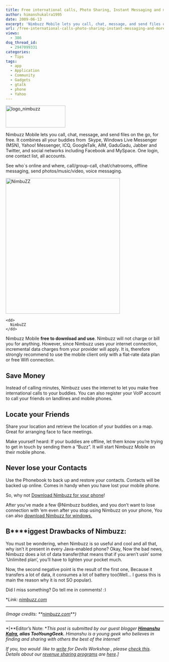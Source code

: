 ```yaml
---
title: Free international calls, Photo Sharing, Instant Messaging and more from your Phone!
author: himanshukalra1995
date: 2009-06-13
excerpt: 'Nimbuzz Mobile lets you call, chat, message, and send files on the go, for free. It combines all your buddies from  Skype, Windows Live Messenger (MSN), Yahoo! Messenger, ICQ, GoogleTalk, AIM, GaduGadu, Jabber and Twitter, and social networks including Facebook and MySpace. One login, one contact list, all accounts.'
url: /free-international-calls-photo-sharing-instant-messaging-and-more-from-your-phone/
views:
  - 386
dsq_thread_id:
  - 2947099331
categories:
  - Tips
tags:
  - app
  - Application
  - Community
  - Gadgets
  - gtalk
  - phone
  - Yahoo
---
```

<img class="size-full wp-image-10399 alignright" src="http://cdn.devilsworkshop.org/files/2009/06/logo_nimbuzz.jpeg" alt="logo_nimbuzz" width="190" height="70" />

Nimbuzz Mobile lets you call, chat, message, and send files on the go, for free. It combines all your buddies from  Skype, Windows Live Messenger (MSN), Yahoo! Messenger, ICQ, GoogleTalk, AIM, GaduGadu, Jabber and Twitter, and social networks including Facebook and MySpace. One login, one contact list, all accounts.

See who´s online and where, call/group-call, chat/chatrooms, offline messaging, send photos/music/video, voice messaging.

<div id="{152D44CA-7B82-4FA3-AA53-2CEF65A1B94A}" class="mceTemp mceIEcenter">
  <dl>
    <dt>
      <img src="http://programegratis.com/wp-content/uploads/2009/01/mobile-messaging-with-nimbuzz.jpg" alt="NimbuZZ" width="364" height="432" />
    </dt>
    
    <dd>
      NimbuZZ
    </dd>
  </dl>
</div>

Nimbuzz Mobile **free to download and use**. Nimbuzz will not charge or bill you for anything. However, since Nimbuzz uses your internet connection, incremental data charges from your provider will apply. It is, therefore strongly recommend to use the mobile client only with a flat-rate data plan or free Wifi connection.

## Save Money

Instead of calling minutes, Nimbuzz uses the internet to let you make free international calls to your buddies. You can also register your VoIP account to call your friends on landlines and mobile phones.

## Locate your Friends

Share your location and retrieve the location of your buddies on a map. Great for arranging face to face meetings.

Make yourself heard: If your buddies are offline, let them know you’re trying to get in touch by sending them a &#8220;Buzz&#8221;. It will start Nimbuzz Mobile on their mobile phone.

## Never lose your Contacts

Use the Phonebook to back up and restore your contacts. Contacts will be backed up online. Comes in handy when you have lost your mobile phone.

So, why not <a href="http://nimbuzz.com/en/mobile/" onclick="_gaq.push(['_trackEvent', 'outbound-article', 'http://nimbuzz.com/en/mobile/', 'Download Nimbuzz for your phone']);" >Download Nimbuzz for your phone</a>!

After you&#8217;ve made a few @Nimbuzz buddies, and you don&#8217;t want to lose connection with &#8217;em even after you stop using Nimbuzz on your phone, You can also <a href="http://nimbuzz.com/en/pc/" onclick="_gaq.push(['_trackEvent', 'outbound-article', 'http://nimbuzz.com/en/pc/', 'download Nimbuzz for windows.']);" >download Nimbuzz for windows.</a>

## **B****iggest Drawbacks of Nimbuzz:**

You must be wondering, when Nimbuzz is so useful and cool and all that, why isn&#8217;t it present in every Java-enabled phone? Okay, Now the bad news, Nimbuzz does a lot of data transfer(that means that if you aren&#8217;t usin&#8217; some &#8216;Unlimited plan&#8217;, you&#8217;ll have to lighten your pocket much.

Now, the second negative point is the result of the first one, Because it transfers a lot of data, it consumes a lot of battery too(Well&#8230; I guess this is main the reason why it is not SO popular).

Did I miss something? Do tell me in comments! <img src="http://devilsworkshop.org/wp-includes/images/smilies/simple-smile.png" alt=":)" class="wp-smiley" style="height: 1em; max-height: 1em;" />

**Link: <a href="http://www.nimbuzz.com" onclick="_gaq.push(['_trackEvent', 'outbound-article', 'http://www.nimbuzz.com', 'nimbuzz.com']);" >nimbuzz.com</a>*  
***

*(Image credits: **<a href="http://www.nimbuzz.com" onclick="_gaq.push(['_trackEvent', 'outbound-article', 'http://www.nimbuzz.com', 'nimbuzz.com']);" >nimbuzz.com</a>****)*

<!--[if !mso]>-->

<div id="{537CA1C6-BFC6-4507-9810-194933FB1C6A}" class="MsoNormal" style="text-align: center">
  <em></p> 
  
  <hr size="2" />
  </em>
</div>

*[**Editor&#8217;s Note: **This post is submitted by our guest blogger **[Himanshu Kalra][1], alias TooYoungGeek.** Himanshu is a young geek who believes in finding and sharing with others the best of the internet!*

*If you, too would  like to [write][2] for Devils Workshop , please [check this][2]. Details about our [revenue sharing programs][2] are [here][2].]*

 [1]: mailto:TooYoungGeek@gmail.com
 [2]: http://devilsworkshop.org/join-dw/
